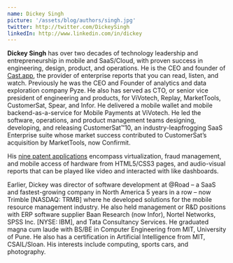 ```yaml
---
name: Dickey Singh
picture: '/assets/blog/authors/singh.jpg'
twitter: http://twitter.com/DickeySingh
linkedIn: http://www.linkedin.com/in/dickey
---
```


**Dickey Singh** has over two decades of technology leadership and entrepreneurship in mobile and SaaS/Cloud, with proven success in engineering, design, product, and operations. He is the CEO and founder of [Cast.app](https://cast.app/), the provider of enterprise reports that you can read, listen, and watch. Previously he was the CEO and Founder of analytics and data exploration company Pyze. He also has served as CTO, or senior vice president of engineering and products, for ViVotech, Replay, MarketTools, CustomerSat, Spear, and Infor.  He delivered a mobile wallet and mobile backend-as-a-service for Mobile Payments at ViVotech. He led the software, operations, and product management teams designing, developing, and releasing CustomerSat™10, an industry-leapfrogging SaaS Enterprise suite whose market success contributed to CustomerSat’s acquisition by MarketTools, now Confirmit.

His [nine patent applications](https://www.google.com/search?tbo=p&tbm=pts&hl=en&q=ininventor:Dickey+ininventor:SINGH) encompass virtualization, fraud management, and mobile access of hardware from HTML5/CSS3 pages, and audio-visual reports that can be played like video and interacted with like dashboards.

Earlier, Dickey was director of software development at @Road – a SaaS and fastest-growing company in North America 5 years in a row – now Trimble [NASDAQ: TRMB] where he developed solutions for the mobile resource management industry. He also held management or R&D positions with ERP software supplier Baan Research (now Infor), Nortel Networks, SPSS Inc. [NYSE: IBM], and Tata Consultancy Services. He graduated magna cum laude with BS/BE in Computer Engineering from MIT, University of Pune.  He also has a certification in Artificial Intelligence from MIT, CSAIL/Sloan. His interests include computing, sports cars, and photography.